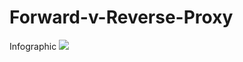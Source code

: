# Forward-v-Reverse-Proxy
Infographic
![](https://media.licdn.com/dms/image/v2/D4E22AQHu6jst317ZJg/feedshare-shrink_800/feedshare-shrink_800/0/1729569312437?e=1732752000&v=beta&t=Va51n9VB1LWUjE0tF7Kqltyt90cmcqNSiVqr2JwuDzg)
